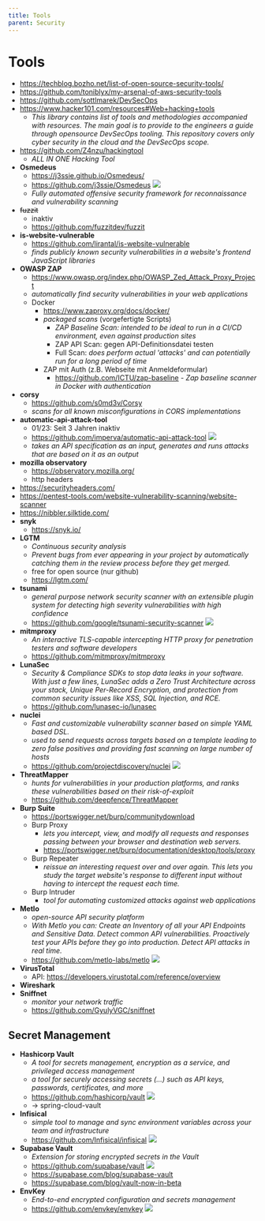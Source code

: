 ```yaml
---
title: Tools
parent: Security
---
```


# Tools
- <https://techblog.bozho.net/list-of-open-source-security-tools/>
- <https://github.com/toniblyx/my-arsenal-of-aws-security-tools>
- <https://github.com/sottlmarek/DevSecOps>
- <https://www.hacker101.com/resources#Web+hacking+tools>
  - *This library contains list of tools and methodologies accompanied with resources. The main goal is to provide to the engineers a guide through opensource DevSecOps tooling. This repository covers only cyber security in the cloud and the DevSecOps scope.*
- <https://github.com/Z4nzu/hackingtool>
  - *ALL IN ONE Hacking Tool*
- **Osmedeus**
  - <https://j3ssie.github.io/Osmedeus/>
  - <https://github.com/j3ssie/Osmedeus> <img loading="lazy" src="https://img.shields.io/github/stars/j3ssie/Osmedeus?style=flat-square"/>
  - *Fully automated offensive security framework for reconnaissance and vulnerability scanning*
- ~~fuzzit~~
  - inaktiv 
  - <https://github.com/fuzzitdev/fuzzit>
- **is-website-vulnerable**
  - <https://github.com/lirantal/is-website-vulnerable>
  - *finds publicly known security vulnerabilities in a website's frontend JavaScript libraries*
- **OWASP ZAP**
  - <https://www.owasp.org/index.php/OWASP_Zed_Attack_Proxy_Project>
  - *automatically find security vulnerabilities in your web applications*
  - Docker
    - <https://www.zaproxy.org/docs/docker/> 
    - *packaged scans* (vorgefertigte Scripts)
      - *ZAP Baseline Scan: intended to be ideal to run in a CI/CD environment, even against production sites*
      - ZAP API Scan: gegen API-Definitionsdatei testen
      - Full Scan: *does perform actual 'attacks' and can potentially run for a long period of time*
    - ZAP mit Auth (z.B. Webseite mit Anmeldeformular)
      - <https://github.com/ICTU/zap-baseline> - *Zap baseline scanner in Docker with authentication*
- **corsy**
  - <https://github.com/s0md3v/Corsy>
  - *scans for all known misconfigurations in CORS implementations*
- **automatic-api-attack-tool**
  - 01/23: Seit 3 Jahren inaktiv 
  - <https://github.com/imperva/automatic-api-attack-tool> <img loading="lazy" src="https://img.shields.io/github/stars/imperva/automatic-api-attack-tool?style=flat-square"/>
  - *takes an API specification as an input, generates and runs attacks that are based on it as an output*
- **mozilla observatory**
  - <https://observatory.mozilla.org/>
  - http headers
- <https://securityheaders.com/>
- <https://pentest-tools.com/website-vulnerability-scanning/website-scanner>
- <https://nibbler.silktide.com/>
- **snyk**
  - <https://snyk.io/>
- **LGTM**
  - *Continuous security analysis*
  - *Prevent bugs from ever appearing in your project by automatically catching them in the review process before they get merged.*
  - free for open source (nur github)
  - <https://lgtm.com/>
- **tsunami**
  - *general purpose network security scanner with an extensible plugin system for detecting high severity vulnerabilities with high confidence*
  - <https://github.com/google/tsunami-security-scanner> <img loading="lazy" src="https://img.shields.io/github/stars/google/tsunami-security-scanner?style=flat-square"/>
- **mitmproxy**
  - *An interactive TLS-capable intercepting HTTP proxy for penetration testers and software developers*
  - <https://github.com/mitmproxy/mitmproxy>
- **LunaSec**
  - *Security & Compliance SDKs to stop data leaks in your software. With just a few lines, LunaSec adds a Zero Trust Architecture across your stack, Unique Per-Record Encryption, and protection from common security issues like XSS, SQL Injection, and RCE.*
  - <https://github.com/lunasec-io/lunasec>
- **nuclei**
  - *Fast and customizable vulnerability scanner based on simple YAML based DSL.*
  - *used to send requests across targets based on a template leading to zero false positives and providing fast scanning on large number of hosts*
  - <https://github.com/projectdiscovery/nuclei> <img loading="lazy" src="https://img.shields.io/github/stars/projectdiscovery/nuclei?style=flat-square"/>
- **ThreatMapper**
  - *hunts for vulnerabilities in your production platforms, and ranks these vulnerabilities based on their risk-of-exploit* 
  - <https://github.com/deepfence/ThreatMapper> 
- **Burp Suite**
  - <https://portswigger.net/burp/communitydownload>
  - Burp Proxy
    - *lets you intercept, view, and modify all requests and responses passing between your browser and destination web servers.*
    - <https://portswigger.net/burp/documentation/desktop/tools/proxy>
  - Burp Repeater
    - *reissue an interesting request over and over again. This lets you study the target website's response to different input without having to intercept the request each time.*
  - Burp Intruder
    - *tool for automating customized attacks against web applications*
- **Metlo**
  - *open-source API security platform*
  - *With Metlo you can: Create an Inventory of all your API Endpoints and Sensitive Data. Detect common API vulnerabilities. Proactively test your APIs before they go into production. Detect API attacks in real time.*
  - <https://github.com/metlo-labs/metlo> <img loading="lazy" src="https://img.shields.io/github/stars/metlo-labs/metlo?style=flat-square"/>
- **VirusTotal**
  - API: <https://developers.virustotal.com/reference/overview>
- **Wireshark**
- **Sniffnet**
  - *monitor your network traffic*
  - <https://github.com/GyulyVGC/sniffnet>


## Secret Management
- **Hashicorp Vault**
  - *A tool for secrets management, encryption as a service, and privileged access management*
  - *a tool for securely accessing secrets (...) such as API keys, passwords, certificates, and more*
  - <https://github.com/hashicorp/vault> <img loading="lazy" src="https://img.shields.io/github/stars/hashicorp/vault?style=flat-square"/> 
  - → spring-cloud-vault
- **Infisical**
  - *simple tool to manage and sync environment variables across your team and infrastructure* 
  - <https://github.com/Infisical/infisical> <img loading="lazy" src="https://img.shields.io/github/stars/Infisical/infisical?style=flat-square"/> 
- **Supabase Vault**
  - *Extension for storing encrypted secrets in the Vault* 
  - <https://github.com/supabase/vault> <img loading="lazy" src="https://img.shields.io/github/stars/supabase/vault?style=flat-square"/> 
  - <https://supabase.com/blog/supabase-vault> 
  - <https://supabase.com/blog/vault-now-in-beta> 
- **EnvKey**
  - *End-to-end encrypted configuration and secrets management* 
  - <https://github.com/envkey/envkey> <img loading="lazy" src="https://img.shields.io/github/stars/envkey/envkey?style=flat-square"/> 
